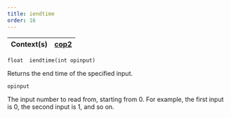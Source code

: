 ```yaml
---
title: iendtime
order: 16
---
```

| Context(s) | [cop2](../contexts/cop2.html) |
| --- | --- |

`float  iendtime(int opinput)`

Returns the end time of the specified input.

`opinput`

The input number to read from, starting from 0. For example, the first input is 0, the second input is 1, and so on.
